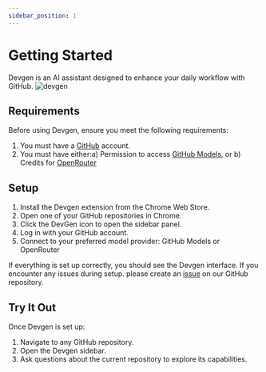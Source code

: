 ```yaml
---
sidebar_position: 1
---
```


# Getting Started

Devgen is an AI assistant designed to enhance your daily workflow with GitHub.
<img src="/img/devgen_first_look.png" alt="devgen" />


## Requirements

Before using Devgen, ensure you meet the following requirements:
1. You must have a [GitHub](https://github.com/) account.
2. You must have either:a) Permission to access [GitHub Models](https://github.com/marketplace/models), or b) Credits for [OpenRouter](https://openrouter.ai/)

## Setup

1. Install the Devgen extension from the Chrome Web Store.
2. Open one of your GitHub repositories in Chrome.
3. Click the DevGen icon to open the sidebar panel.
4. Log in with your GitHub account.
5. Connect to your preferred model provider: GitHub Models or OpenRouter

If everything is set up correctly, you should see the Devgen interface.
If you encounter any issues during setup. please create an [issue](https://github.com/getdevgen/devgen/issues/new/choose) on our GitHub repository.

## Try It Out

Once Devgen is set up:
1. Navigate to any GitHub repository.
2. Open the Devgen sidebar.
3. Ask questions about the current repository to explore its capabilities.